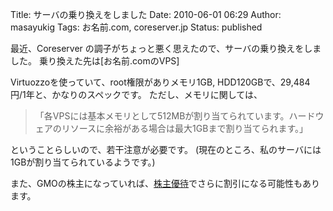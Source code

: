Title: サーバの乗り換えをしました
Date: 2010-06-01 06:29
Author: masayukig
Tags: お名前.com, coreserver.jp
Status: published

最近、Coreserver
の調子がちょっと悪く思えたので、サーバの乗り換えをしました。
乗り換えた先は[お名前.comのVPS]

Virtuozzoを使っていて、root権限がありメモリ1GB,
HDD120GBで、29,484円/1年と、かなりのスペックです。
ただし、メモリに関しては、

> 「各VPSには基本メモリとして512MBが割り当てられています。ハードウェアのリソースに余裕がある場合は最大1GBまで割り当てられます。」

ということらしいので、若干注意が必要です。
(現在のところ、私のサーバには1GBが割り当てられているようです。)

また、GMOの株主になっていれば、[株主優待](http://ir.gmo.jp/stock/returns-stockholders/#a4)でさらに割引になる可能性もあります。
